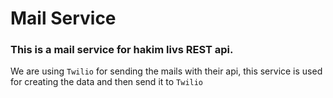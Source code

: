 # Mail Service

### This is a mail service for hakim livs REST api.

We are using ``Twilio`` for sending the mails with their api, 
this service is used for creating the data and then send 
it to ``Twilio``

